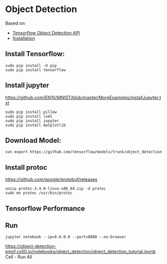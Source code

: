 # Object Detection

Based on: 
* [Tensorflow Object Detection API](https://github.com/tensorflow/models/tree/master/object_detection)
* [Installation](https://github.com/tensorflow/models/blob/master/object_detection/g3doc/installation.md)

## Install Tensorflow:

    sudo pip install -U pip  
    sudo pip install tensorflow 
    
## Install jupyter
https://github.com/EN10/MNIST/blob/master/MoreExamples/installJupyter.txt

    sudo pip install pillow
    sudo pip install lxml
    sudo pip install jupyter
    sudo pip install matplotlib
    
## Download Model:
    svn export https://github.com/tensorflow/models/trunk/object_detection

## Install protoc
https://github.com/google/protobuf/releases

    unzip protoc-3.4.0-linux-x86_64.zip -d protoc
    sudo mv protoc /usr/bin/protoc
    
## Tensorflow Performance

## Run

    jupyter notebook --ip=0.0.0.0 --port=8080 --no-browser
https://object-detection-eniof.cs50.io/notebooks/object_detection/object_detection_tutorial.ipynb
Cell - Run All